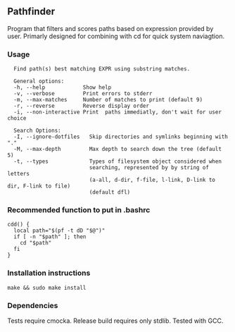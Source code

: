 ## Pathfinder
Program that filters and scores paths based on expression provided by user.
Primarly designed for combining with cd for quick system naviagtion.

### Usage
```
  Find path(s) best matching EXPR using substring matches.

  General options:
  -h, --help            Show help
  -v, --verbose         Print errors to stderr
  -m, --max-matches     Number of matches to print (default 9)
  -r, --reverse         Reverse display order
  -i, --non-interactive Print  paths immediatly, don't wait for user choice

  Search Options:
  -I, --ignore-dotfiles   Skip directories and symlinks beginning with "."
  -M, --max-depth         Max depth to search down the tree (default 5)
  -t, --types             Types of filesystem object considered when
                          searching, represented by by string of letters
                          (a-all, d-dir, f-file, l-link, D-link to dir, F-link to file)
                          (default dfl)
```

### Recommended function to put in .bashrc
```
cdd() {
  local path="$(pf -t dD "$@")"
  if [ -n "$path" ]; then
    cd "$path"
  fi
}
```

### Installation instructions
```
make && sudo make install
```

### Dependencies
Tests require cmocka.
Release build requires only stdlib.
Tested with GCC.

